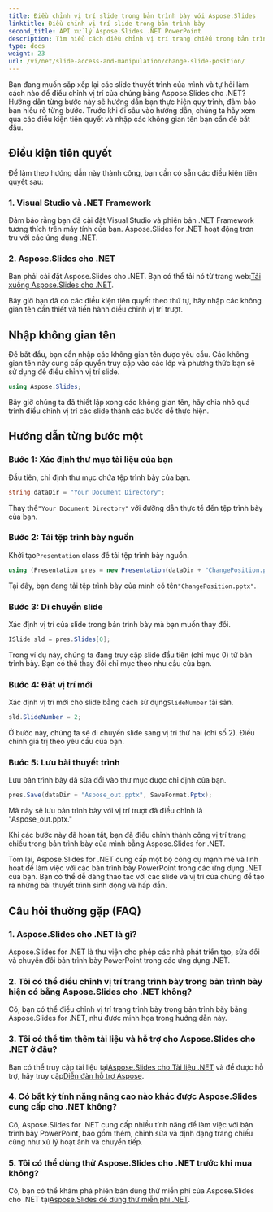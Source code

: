 ```yaml
---
title: Điều chỉnh vị trí slide trong bản trình bày với Aspose.Slides
linktitle: Điều chỉnh vị trí slide trong bản trình bày
second_title: API xử lý Aspose.Slides .NET PowerPoint
description: Tìm hiểu cách điều chỉnh vị trí trang chiếu trong bản trình bày PowerPoint bằng Aspose.Slides for .NET. Nâng cao kỹ năng thuyết trình của bạn!
type: docs
weight: 23
url: /vi/net/slide-access-and-manipulation/change-slide-position/
---
```


Bạn đang muốn sắp xếp lại các slide thuyết trình của mình và tự hỏi làm cách nào để điều chỉnh vị trí của chúng bằng Aspose.Slides cho .NET? Hướng dẫn từng bước này sẽ hướng dẫn bạn thực hiện quy trình, đảm bảo bạn hiểu rõ từng bước. Trước khi đi sâu vào hướng dẫn, chúng ta hãy xem qua các điều kiện tiên quyết và nhập các không gian tên bạn cần để bắt đầu.

## Điều kiện tiên quyết

Để làm theo hướng dẫn này thành công, bạn cần có sẵn các điều kiện tiên quyết sau:

### 1. Visual Studio và .NET Framework

Đảm bảo rằng bạn đã cài đặt Visual Studio và phiên bản .NET Framework tương thích trên máy tính của bạn. Aspose.Slides for .NET hoạt động trơn tru với các ứng dụng .NET.

### 2. Aspose.Slides cho .NET

 Bạn phải cài đặt Aspose.Slides cho .NET. Bạn có thể tải nó từ trang web:[Tải xuống Aspose.Slides cho .NET](https://releases.aspose.com/slides/net/).

Bây giờ bạn đã có các điều kiện tiên quyết theo thứ tự, hãy nhập các không gian tên cần thiết và tiến hành điều chỉnh vị trí trượt.

## Nhập không gian tên

Để bắt đầu, bạn cần nhập các không gian tên được yêu cầu. Các không gian tên này cung cấp quyền truy cập vào các lớp và phương thức bạn sẽ sử dụng để điều chỉnh vị trí slide.

```csharp
using Aspose.Slides;
```

Bây giờ chúng ta đã thiết lập xong các không gian tên, hãy chia nhỏ quá trình điều chỉnh vị trí các slide thành các bước dễ thực hiện.

## Hướng dẫn từng bước một

### Bước 1: Xác định thư mục tài liệu của bạn

Đầu tiên, chỉ định thư mục chứa tệp trình bày của bạn.

```csharp
string dataDir = "Your Document Directory";
```

 Thay thế`"Your Document Directory"` với đường dẫn thực tế đến tệp trình bày của bạn.

### Bước 2: Tải tệp trình bày nguồn

 Khởi tạo`Presentation` class để tải tệp trình bày nguồn.

```csharp
using (Presentation pres = new Presentation(dataDir + "ChangePosition.pptx"))
```

 Tại đây, bạn đang tải tệp trình bày của mình có tên`"ChangePosition.pptx"`.

### Bước 3: Di chuyển slide

Xác định vị trí của slide trong bản trình bày mà bạn muốn thay đổi.

```csharp
ISlide sld = pres.Slides[0];
```

Trong ví dụ này, chúng ta đang truy cập slide đầu tiên (chỉ mục 0) từ bản trình bày. Bạn có thể thay đổi chỉ mục theo nhu cầu của bạn.

### Bước 4: Đặt vị trí mới

 Xác định vị trí mới cho slide bằng cách sử dụng`SlideNumber` tài sản.

```csharp
sld.SlideNumber = 2;
```

Ở bước này, chúng ta sẽ di chuyển slide sang vị trí thứ hai (chỉ số 2). Điều chỉnh giá trị theo yêu cầu của bạn.

### Bước 5: Lưu bài thuyết trình

Lưu bản trình bày đã sửa đổi vào thư mục được chỉ định của bạn.

```csharp
pres.Save(dataDir + "Aspose_out.pptx", SaveFormat.Pptx);
```

Mã này sẽ lưu bản trình bày với vị trí trượt đã điều chỉnh là "Aspose_out.pptx."

Khi các bước này đã hoàn tất, bạn đã điều chỉnh thành công vị trí trang chiếu trong bản trình bày của mình bằng Aspose.Slides for .NET.

Tóm lại, Aspose.Slides for .NET cung cấp một bộ công cụ mạnh mẽ và linh hoạt để làm việc với các bản trình bày PowerPoint trong các ứng dụng .NET của bạn. Bạn có thể dễ dàng thao tác với các slide và vị trí của chúng để tạo ra những bài thuyết trình sinh động và hấp dẫn.

## Câu hỏi thường gặp (FAQ)

### 1. Aspose.Slides cho .NET là gì?

Aspose.Slides for .NET là thư viện cho phép các nhà phát triển tạo, sửa đổi và chuyển đổi bản trình bày PowerPoint trong các ứng dụng .NET.

### 2. Tôi có thể điều chỉnh vị trí trang trình bày trong bản trình bày hiện có bằng Aspose.Slides cho .NET không?

Có, bạn có thể điều chỉnh vị trí trang trình bày trong bản trình bày bằng Aspose.Slides for .NET, như được minh họa trong hướng dẫn này.

### 3. Tôi có thể tìm thêm tài liệu và hỗ trợ cho Aspose.Slides cho .NET ở đâu?

 Bạn có thể truy cập tài liệu tại[Aspose.Slides cho Tài liệu .NET](https://reference.aspose.com/slides/net/) và để được hỗ trợ, hãy truy cập[Diễn đàn hỗ trợ Aspose](https://forum.aspose.com/).

### 4. Có bất kỳ tính năng nâng cao nào khác được Aspose.Slides cung cấp cho .NET không?

Có, Aspose.Slides for .NET cung cấp nhiều tính năng để làm việc với bản trình bày PowerPoint, bao gồm thêm, chỉnh sửa và định dạng trang chiếu cũng như xử lý hoạt ảnh và chuyển tiếp.

### 5. Tôi có thể dùng thử Aspose.Slides cho .NET trước khi mua không?

 Có, bạn có thể khám phá phiên bản dùng thử miễn phí của Aspose.Slides cho .NET tại[Aspose.Slides để dùng thử miễn phí .NET](https://releases.aspose.com/).